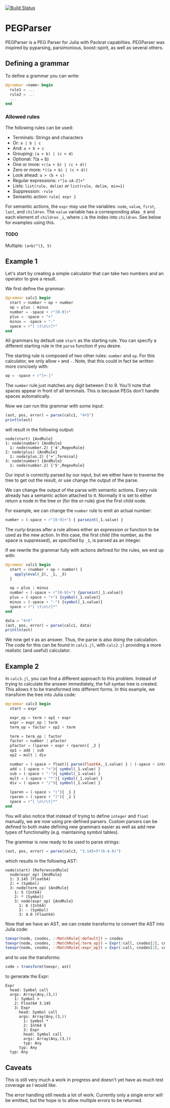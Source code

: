 [![Build Status](https://travis-ci.org/abeschneider/PEGParser.jl.svg?branch=master)](https://travis-ci.org/abeschneider/PEGParser.jl)

# PEGParser

PEGParser is a PEG Parser for Julia with Packrat capabilties. PEGParser was inspired by pyparsing, parsimonious, boost::spirit, as well as several others.

## Defining a grammar

To define a grammar you can write:

```julia
@grammar <name> begin
  rule1 = ...
  rule2 = ...
  ...
end
```

### Allowed rules

The following rules can be used:
* Terminals: Strings and characters
* Or: `a | b | c`
* And: `a + b + c`
* Grouping: `(a + b) | (c + d)`
* Optional: ?(a + b)
* One or more: `+((a + b) | (c + d))`
* Zero or more: `*((a + b) | (c + d))`
* Look ahead: `a > (b + c)`
* Regular expressions: `r"[a-zA-Z]+"`
* Lists: `list(rule, delim)` *or* `list(rule, delim, min=1)`
* Suppression: `-rule`
* Semantic action: `rule{ expr }`

For semantic actions, the `expr` may use the variables: `node`, `value`, `first`, `last`, and `children`. The `value` variable has a corresponding alias `_0` and each element of `children` `_i`, where `i` is the index into `children`. See below for examples using this.

#### TODO
Multiple: `(a+b)^(3, 5)`

## Example 1
Let's start by creating a simple calculator that can take two numbers and an operator to give a result.

We first define the grammar:
```julia
@grammar calc1 begin
  start = number + op + number
  op = plus | minus
  number = -space + r"[0-9]+"
  plus = -space + "+"
  minus = -space + "-"
  space = r"[ \t\n\r]*"
end
```

All grammars by default use `start` as the starting rule. You can specify a different starting rule in the `parse` function if you desire.

The starting rule is composed of two other rules: `number` and `op`. For this calculator, we only allow `+` and `-`. Note, that this could in fact be written more concisely with:

```julia
op = -space + r"[+-]"
```

The `number` rule just matches any digit between 0 to 9. You'll note that spaces appear in front of all terminals. This is because PEGs don't handle spaces automatically.

Now we can run this grammar with some input:

```julia
(ast, pos, error) = parse(calc1, "4+5")
println(ast)
```

will result in the following output:

```
node(start) {AndRule}
1: node(number) {AndRule}
  1: node(number.2) {'4',RegexRule}
2: node(plus) {AndRule}
  1: node(plus.2) {'+',Terminal}
3: node(number) {AndRule}
  1: node(number.2) {'5',RegexRule}
```

Our input is correctly parsed by our input, but we either have to traverse the tree to get out the result, or use change the output of the parse.

We can change the output of the parse with semantic actions. Every rule already has a semantic action attached to it. Normally it is set to either return a node in the tree or (for the or-rule) give the first child node.

For example, we can change the `number` rule to emit an actual number:

```julia
number = (-space + r"[0-9]+") { parseint(_1.value) }
```

The curly-braces after a rule allows either an expression or function to be used as the new action. In this case, the first child (the number, as the space is suppressed), as specified by `_1`, is parsed as an integer.

If we rewrite the grammar fully with actions defined for the rules, we end up with:

```julia
@grammar calc1 begin
  start = (number + op + number) {
    apply(eval(_2), _1, _3)
  }

  op = plus | minus
  number = (-space + r"[0-9]+") {parseint(_1.value)}
  plus = (-space + "+") {symbol(_1.value)}
  minus = (-space + "-") {symbol(_1.value)}
  space = r"[ \t\n\r]*"
end

data = "4+5"
(ast, pos, error) = parse(calc1, data)
println(ast)
```

We now get `9` as an answer. Thus, the parse is also doing the calculation. The code for this can be found in `calc1.jl`, with `calc2.jl` providing a more realistic (and useful) calculator.

## Example 2

In `calc3.jl`, you can find a different approach to this problem. Instead of trying to calculate the answer immediately, the full syntax tree is created. This allows it to be transformed into different forms. In this example, we transform the tree into Julia code:

```julia
@grammar calc3 begin
  start = expr

  expr_op = term + op1 + expr
  expr = expr_op | term
  term_op = factor + op2 + term

  term = term_op | factor
  factor = number | pfactor
  pfactor = (lparen + expr + rparen){ _2 }
  op1 = add | sub
  op2 = mult | div

  number = (-space + float){ parse(Float64,_1.value) } | (-space + integer){ parse(Int64,_1.value) }
  add = (-space + "+"){ symbol(_1.value) }
  sub = (-space + "-"){ symbol(_1.value) }
  mult = (-space + "*"){ symbol(_1.value) }
  div = (-space + "/"){ symbol(_1.value) }

  lparen = (-space + "("){ _1 }
  rparen = (-space + ")"){ _1 }
  space = r"[ \n\r\t]*"
end
```

You will also notice that instead of trying to define `integer` and `float` manually, we are now using pre-defined parsers. Custom parsers can be defined to both make defining new grammars easier as well as add new types of functionality (e.g. maintaining symbol tables).

The grammar is now ready to be used to parse strings:

```julia
(ast, pos, error) = parse(calc3, "3.145+5*(6-4.0)")
```

which results in the following AST:

```
node(start) {ReferencedRule}
  node(expr_op) {AndRule}
  1: 3.145 (Float64)
  2: + (Symbol)
  3: node(term_op) {AndRule}
    1: 5 (Int64)
    2: * (Symbol)
    3: node(expr_op) {AndRule}
      1: 6 (Int64)
      2: - (Symbol)
      3: 4.0 (Float64)
```

Now that we have an AST, we can create transforms to convert the AST into Julia code:

```julia
toexpr(node, cnodes, ::MatchRule{:default}) = cnodes
toexpr(node, cnodes, ::MatchRule{:term_op}) = Expr(:call, cnodes[2], cnodes[1], cnodes[3])
toexpr(node, cnodes, ::MatchRule{:expr_op}) = Expr(:call, cnodes[2], cnodes[1], cnodes[3])
```

and to use the transforms:

```julia
code = transform(toexpr, ast)
```

to generate the Expr:

```
Expr
  head: Symbol call
  args: Array(Any,(3,))
    1: Symbol +
    2: Float64 3.145
    3: Expr
      head: Symbol call
      args: Array(Any,(3,))
        1: Symbol *
        2: Int64 5
        3: Expr
        head: Symbol call
        args: Array(Any,(3,))
        typ: Any
      typ: Any
  typ: Any
```

## Caveats

This is still very much a work in progress and doesn't yet have as much test coverage as I would like.

The error handling still needs a lot of work. Currently only a single error will be emitted, but the hope is to allow multiple errors to be returned.
